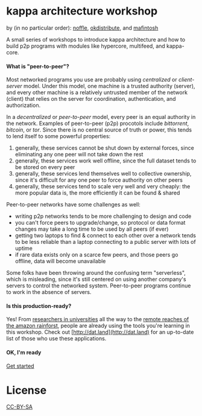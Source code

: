 # kappa architecture workshop

by (in no particular order): [noffle](https://github.com/noffle), [okdistribute](https://github.com/okdistribute), and [mafintosh](https://github.com/mafintosh) 

A small series of workshops to introduce kappa architecture and how to build p2p programs with modules like hypercore, multifeed, and kappa-core.

#### What is "peer-to-peer"?

Most networked programs you use are probably using *centralized* or *client-server* model. Under this model, one machine is a trusted authority (server), and every other machine is a relatively untrusted member of the network (client) that relies on the server for coordination, authentication, and authorization.

In a *decentralized* or *peer-to-peer* model, every peer is an equal authority in the network. Examples of peer-to-peer (p2p) procotols include *bittorrent*, *bitcoin*, or *tor*. Since there is no central source of truth or power, this tends to lend itself to some powerful properties:

1. generally, these services cannot be shut down by external forces, since eliminating any one peer will not take down the rest
2. generally, these services work well offline, since the full dataset tends to be stored on every peer
3. generally, these services lend themselves well to collective ownership, since it's difficult for any one peer to force authority on other peers
4. generally, these services tend to scale very well and very cheaply: the more popular data is, the more efficiently it can be found & shared

Peer-to-peer networks have some challenges as well:

- writing p2p networks tends to be more challenging to design and code
- you can't force peers to upgrade/change, so protocol or data format changes may take a long time to be used by all peers (if ever)
- getting two laptops to find & connect to each other over a network tends to be less reliable than a laptop connecting to a public server with lots of uptime
- if rare data exists only on a scarce few peers, and those peers go offline, data will become unavailable

Some folks have been throwing around the confusing term "serverless", which is misleading, since it's still centered on using another company's servers to control the networked system. Peer-to-peer programs continue to work in the absence of servers.

#### Is this production-ready?

Yes! From [researchers in universities](http://datproject.org) all the way to the [remote reaches of the amazon rainforst](http://mapeo.world), people are already using the tools you're learning in this workshop. Check out [http://dat.land](http://dat.land) for an up-to-date list of those who use these applications.

#### OK, I'm ready

[Get started](https://noffle.github.io/kappa-arch-workshop/build/01.html)

# License

[CC-BY-SA](https://creativecommons.org/licenses/by-sa/2.0/)

